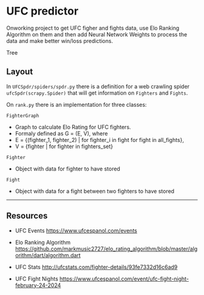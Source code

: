# UFC predictor

Onworking project to get UFC figher and fights data, use Elo Ranking Algorithm on them and then add Neural Network Weights to process the data and make better win/loss predictions.


Tree

## Layout

In `UFCSpdr/spiders/spdr.py` there is a definition for a web crawling spider `ufcSpdr(scrapy.Spider)` that will get information on `Fighters` and `Fights`.

On `rank.py` there is an implementation for three classes:

`FighterGraph` 
- Graph to calculate Elo Rating for UFC fighters. 
- Formaly defined as G = (E, V), where
- E = {(fighter_1, fighter_2) | for fighter_i in fight for fight in all_fights},
- V = {fighter | for fighter in fighters_set}
  
`Fighter`
- Object with data for fighter to have stored

`Fight`
- Object with data for a fight between two fighters to have stored

---

## Resources

- UFC Events
  https://www.ufcespanol.com/events

- Elo Ranking Algorithm
  https://github.com/markmusic2727/elo_rating_algorithm/blob/master/algorithm/dart/algorithm.dart

- UFC Stats
  http://ufcstats.com/fighter-details/93fe7332d16c6ad9

- UFC Fight Nights
  https://www.ufcespanol.com/event/ufc-fight-night-february-24-2024
